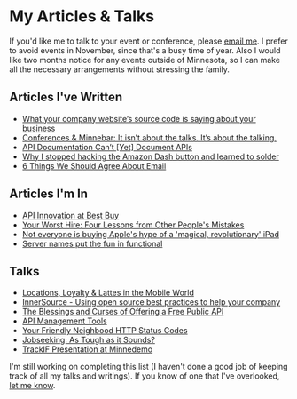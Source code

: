 # My Articles & Talks

If you'd like me to talk to your event or conference, please [email me](mailto:eric.caron@gmail.com). I prefer to avoid events in November, since that's a busy time of year. Also I would like two months notice for any events outside of Minnesota, so I can make all the necessary arrangements without stressing the family.

## Articles I've Written
* [What your company website’s source code is saying about your business
](https://medium.com/@ecaron/what-a-companys-source-code-says-about-the-company-593baa03fb92)
* [Conferences & Minnebar: It isn’t about the talks. It’s about the talking.](https://medium.com/@ecaron/conferences-minnebar-it-isnt-about-the-talks-it-s-about-the-talking-51e2c73378b3)
* [API Documentation Can’t [Yet] Document APIs](https://medium.com/@ecaron/api-documentation-cant-yet-document-apis-fba662c68b4b)
* [Why I stopped hacking the Amazon Dash button and learned to solder](https://medium.com/@ecaron/why-i-stopped-hacking-the-amazon-dash-button-and-learned-to-solder-84386a38bbd1)
* [6 Things We Should Agree About Email](https://medium.com/@ecaron/6-things-we-should-agree-about-email-7a91b72d909)

## Articles I'm In
* [API Innovation at Best Buy](https://getputpost.co/api-innovation-at-best-buy-df521de54941)
* [Your Worst Hire: Four Lessons from Other People's Mistakes](http://www.javaworld.com/article/2073212/your-worst-hire--four-lessons-from-other-people-s-mistakes.html)
* [Not everyone is buying Apple's hype of a 'magical, revolutionary' iPad](http://www.minnpost.com/minnov8/2010/01/28/15396/not_everyone_is_buying_apples_hype_of_a_magical_revolutionary_ipad)
* [Server names put the fun in functional](http://www.itworld.com/article/2827149/it-management/server-names-put-the-fun-in-functional.html)

## Talks
* [Locations, Loyalty & Lattes in the Mobile World](https://www.slideshare.net/ecaron/locations-loyalty-lattes-in-the-mobile-world)
* [InnerSource - Using open source best practices to help your company](https://www.slideshare.net/ecaron/innersource-using-open-source-best-practices-to-help-your-company)
* [The Blessings and Curses of Offering a Free Public API](https://apiworld2016.sched.org/event/7tRQ/the-blessings-and-curses-of-offering-a-free-public-api)
* [API Management Tools](https://github.com/minnesota-apis/may-2016-kong)
* [Your Friendly Neighbood HTTP Status Codes](http://minnesota-apis.github.io/october-2015-friendly-neighborhood-status-codes/)
* [Jobseeking: As Tough as it Sounds?](https://www.youtube.com/watch?v=InDkmFN3ov8)
* [TrackIF Presentation at Minnedemo](https://vimeo.com/76580631)

I'm still working on completing this list (I haven't done a good job of keeping track of all my talks and writings). If you know of one that I've overlooked, [let me know](mailto:eric.caron@gmail.com).
